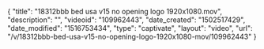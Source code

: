 {
    "title": "18312bbb bed usa v15 no opening logo 1920x1080.mov",
    "description": "",
    "videoid": "109962443",
    "date_created": "1502517429",
    "date_modified": "1516753434",
    "type": "captivate",
    "layout": "video",
    "url": "\/v\/18312bbb-bed-usa-v15-no-opening-logo-1920x1080-mov\/109962443"
}
